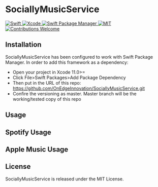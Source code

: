 # SociallyMusicService
<a href="https://swift.org">
 <img src="https://img.shields.io/badge/Swift-5.1-brightgreen.svg"
      alt="Swift" />
</a>
<a href="https://developer.apple.com/xcode">
  <img src="https://img.shields.io/badge/Xcode-11-blue.svg"
      alt="Xcode">
</a>
<a href="https://swift.org/package-manager">
    <img src="https://img.shields.io/badge/swiftpm-compatible-brightgreen.svg?style=flat" alt="Swift Package Manager" />
</a>
<a href="https://opensource.org/licenses/MIT">
  <img src="https://img.shields.io/badge/License-MIT-red.svg"
      alt="MIT">
</a>
<a href="https://github.com/OnEdgeInnovation/SociallyMusicService/issues">
   <img src="https://img.shields.io/badge/contributions-Welcome-brightgreen.svg?style=flat"
        alt="Contributions Welcome">
</a>

## Installation
SociallyMusicService has been configured to work with Swift Package Manager.
In order to add this framework as a dependency: 
- Open your project in Xcode 11.0>=
- Click File>Swift Packages>Add Package Dependency
- Then put in the URL of this repo: https://github.com/OnEdgeInnovation/SociallyMusicService.git
- Confire the versioning as master. Master branch will be the working/tested copy of this repo

## Usage


## Spotify Usage


## Apple Music Usage


## License
SociallyMusicService is released under the MIT License.
